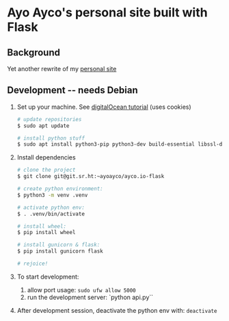 # Ayo Ayco's personal site built with Flask

## Background
Yet another rewrite of my [personal site](https://ayo.ayco.io)

## Development -- needs Debian
1. Set up your machine. See [digitalOcean tutorial](https://www.digitalocean.com/community/tutorials/how-to-serve-flask-applications-with-gunicorn-and-nginx-on-ubuntu-20-04) (uses cookies)

    ```bash
    # update repositories
    $ sudo apt update

    # install python stuff
    $ sudo apt install python3-pip python3-dev build-essential libssl-dev libffi-dev python3-setuptools python-venv
    ```

2. Install dependencies

    ```bash
    # clone the project 
    $ git clone git@git.sr.ht:~ayoayco/ayco.io-flask

    # create python environment:
    $ python3 -m venv .venv

    # activate python env:
    $ . .venv/bin/activate

    # install wheel:
    $ pip install wheel

    # install gunicorn & flask:
    $ pip install gunicorn flask

    # rejoice!
    ```

3. To start development:
    1. allow port usage: `sudo ufw allow 5000`
    2. run the development server: `python api.py``
4. After development session, deactivate the python env with: `deactivate`
